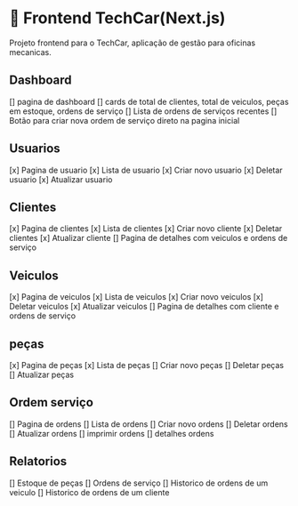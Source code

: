 # 🚗 Frontend TechCar(Next.js)

Projeto frontend para o TechCar, aplicação de gestão para oficinas mecanicas.


## Dashboard
[] pagina de dashboard
[] cards de total de clientes, total de veiculos, peças em estoque, ordens de serviço
[] Lista de ordens de serviços recentes
[] Botão para criar nova ordem de serviço direto na pagina inicial

## Usuarios
[x] Pagina de usuario
[x] Lista de usuario
[x] Criar novo usuario
[x] Deletar usuario
[x] Atualizar usuario

## Clientes
[x] Pagina de clientes
[x] Lista de clientes
[x] Criar novo cliente
[x] Deletar clientes
[x] Atualizar cliente
[] Pagina de detalhes com veiculos e ordens de serviço

## Veiculos
[x] Pagina de veiculos
[x] Lista de veiculos
[x] Criar novo veiculos
[x] Deletar veiculos
[x] Atualizar veiculos
[] Pagina de detalhes com cliente e ordens de serviço

## peças
[x] Pagina de peças
[x] Lista de peças
[] Criar novo peças
[] Deletar peças
[] Atualizar peças

## Ordem serviço
[] Pagina de ordens
[] Lista de ordens
[] Criar novo ordens
[] Deletar ordens
[] Atualizar ordens
[] imprimir ordens
[] detalhes ordens

## Relatorios
[] Estoque de peças
[] Ordens de serviço
[] Historico de ordens de um veiculo
[] Historico de ordens de um cliente


